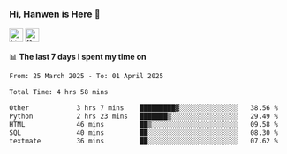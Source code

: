### Hi, Hanwen is Here 👋
<p>
	<a href="https://www.linkedin.com/in/liu-hanwen/"><img src="https://img.shields.io/badge/@hanwen-0A66C2?style=flat&logo=LinkedIn&logoColor=white" alt="Linkedin"  height="25px"/></a> 
	<a href="https://scholar.google.com/citations?user=HDF0su0AAAAJ"><img src="https://img.shields.io/badge/scholar-4385FE.svg?&style=plastic&logo=google-scholar&logoColor=white" alt="Google Scholar" height="25px"> </a>
</p>

📊 **The last 7 days I spent my time on** 
<!--START_SECTION:waka-->

```txt
From: 25 March 2025 - To: 01 April 2025

Total Time: 4 hrs 58 mins

Other            3 hrs 7 mins    █████████▓░░░░░░░░░░░░░░░   38.56 %
Python           2 hrs 23 mins   ███████▒░░░░░░░░░░░░░░░░░   29.49 %
HTML             46 mins         ██▒░░░░░░░░░░░░░░░░░░░░░░   09.58 %
SQL              40 mins         ██░░░░░░░░░░░░░░░░░░░░░░░   08.30 %
textmate         36 mins         ██░░░░░░░░░░░░░░░░░░░░░░░   07.62 %
```

<!--END_SECTION:waka-->


<!--
**david990917/david990917** is a ✨ _special_ ✨ repository because its `README.md` (this file) appears on your GitHub profile.

Here are some ideas to get you started:

- 🔭 I’m currently working on ...
- 🌱 I’m currently learning ...
- 👯 I’m looking to collaborate on ...
- 🤔 I’m looking for help with ...
- 💬 Ask me about ...
- 📫 How to reach me: ...
- 😄 Pronouns: ...
- ⚡ Fun fact: ...
-->
